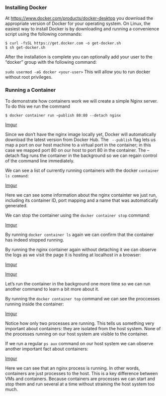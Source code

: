 <h3>Installing Docker</h3>

At https://www.docker.com/products/docker-desktop you download the appropriate version of Docker for your operating system. On Linux, the easiest way to install Docker is by downloading and running a convenience script using the following commands:
	
	$ curl -fsSL https://get.docker.com -o get-docker.sh
	$ sh get-docker.sh

After the installation is complete you can optionally add your user to the “docker” group with the following command:

```sudo usermod -aG docker <your-user>```
This will allow you to run docker without root privileges.

<h3>Running a Container</h3>

To demonstrate how containers work we will create a simple Nginx server. To do this we run the command

```
$ docker container run –publish 80:80 --detach nginx
```
[Imgur](https://i.imgur.com/RNgPSCG.jpg)

Since we don’t have the nginx image locally yet, Docker will automatically download the latest version from Docker Hub. The ``` --publish``` flag lets us map a port on our host machine to a virtual port in the container; in this case we mapped port 80 on our host to port 80 in the container. The –detach flag runs the container in the background so we can regain control of the command line immediately.

We can see a list of currently running containers with the docker ```container ls command```:

[Imgur](https://i.imgur.com/f0pCfHw.jpg)
	
Here we can see some information about the nginx containter we just run, including its container ID, port mapping and a name that was automatically generated.

We can stop the container using the ```docker container stop``` command:
	
 [Imgur](https://i.imgur.com/b4EueUm.jpg)
 
By running ```docker container ls``` again we can confirm that the container has indeed stopped running.

By running the nginx container again without detaching it we can observe the logs as we visit the page it is hosting at localhost in a browser:

[Imgur](https://i.imgur.com/cQfAJ3c.jpg)

[Imgur](https://i.imgur.com/fE78LPW.jpg)
 															
Let’s run the container in the background one more time so we can run another command to learn a bit more about it.

By running the ```docker container top``` command we can see the proccesses running inside the container:

[Imgur](https://i.imgur.com/GJXmLJg.jpg)

Notice how only two processes are running. This tells us something very important about containers: they are isolated from the host system. None of the processes running on our host system are visible to the container.

If we run a regular ```ps aux``` command on our host system we can observe another important fact about containers:

[Imgur](https://i.imgur.com/2E4lYUE.jpg) 
  
Here we can see that an nginx process is running. In other words, containers are just processes to the host. This is a key difference between VMs and containers. Because containers are processes we can start and stop them and run several at a time without straining the host system too much.
